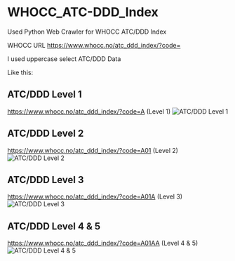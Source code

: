 # WHOCC_ATC-DDD_Index
Used Python Web Crawler for WHOCC ATC/DDD Index 

WHOCC URL https://www.whocc.no/atc_ddd_index/?code=

I used uppercase select ATC/DDD Data

Like this:

## ATC/DDD Level 1
https://www.whocc.no/atc_ddd_index/?code=A (Level 1)
![ATC/DDD Level 1](https://imgur.com/rIFhrbr.png)

## ATC/DDD Level 2
https://www.whocc.no/atc_ddd_index/?code=A01 (Level 2)
![ATC/DDD Level 2](https://imgur.com/OlZOPfe.png)

## ATC/DDD Level 3
https://www.whocc.no/atc_ddd_index/?code=A01A (Level 3)
![ATC/DDD Level 3](https://imgur.com/Uo9FNJx.png)

## ATC/DDD Level 4 & 5
https://www.whocc.no/atc_ddd_index/?code=A01AA (Level 4 & 5)
![ATC/DDD Level 4 & 5](https://imgur.com/Smc6Lkr.png)
